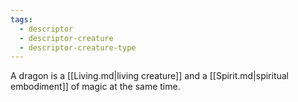 ```yaml
---
tags:
  - descriptor
  - descriptor-creature
  - descriptor-creature-type
---
```

A dragon is a [[Living.md|living creature]] and a [[Spirit.md|spiritual embodiment]] of magic at the same time.